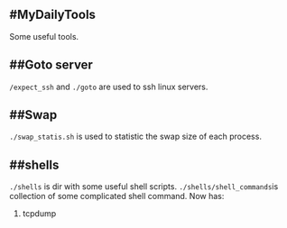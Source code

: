 #MyDailyTools
--------------
Some useful tools.

##Goto server
---------------
`/expect_ssh` and `./goto` are used to ssh linux servers.

##Swap
------
`./swap_statis.sh` is used to statistic the swap size of each process.

##shells
---------
`./shells` is dir with some useful shell scripts.
`./shells/shell_commands`is collection of some complicated shell command.
Now has:
1. tcpdump
